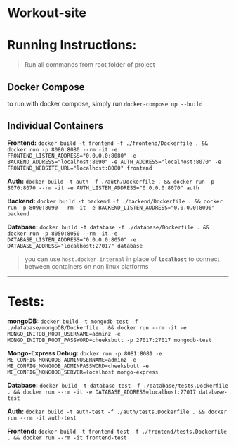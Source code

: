 # Workout-site

# Running Instructions:
> Run all commands from root folder of project  

## Docker Compose
to run with docker compose, simply run `docker-compose up --build`  


## Individual Containers
**Frontend:** `docker build -t frontend -f ./frontend/Dockerfile . && docker run -p 8080:8080 --rm -it -e FRONTEND_LISTEN_ADDRESS="0.0.0.0:8080" -e BACKEND_ADDRESS="localhost:8090" -e AUTH_ADDRESS="localhost:8070" -e FRONTEND_WEBSITE_URL="localhost:8080" frontend`

**Auth:** `docker build -t auth -f ./auth/Dockerfile . && docker run -p 8070:8070 --rm -it -e AUTH_LISTEN_ADDRESS="0.0.0.0:8070" auth`

**Backend:** `docker build -t backend -f ./backend/Dockerfile . && docker run -p 8090:8090 --rm -it -e BACKEND_LISTEN_ADDRESS="0.0.0.0:8090" backend`

**Database:** `docker build -t database -f ./database/Dockerfile . && docker run -p 8050:8050 --rm -it -e DATABASE_LISTEN_ADDRESS="0.0.0.0:8050" -e DATABASE_ADDRESS="localhost:27017" database`

> you can use `host.docker.internal` in place of **`localhost`** to connect between containers on non linux platforms

---

# Tests:
**mongoDB:** `docker build -t mongodb-test -f ./database/mongoDB/Dockerfile . && docker run --rm -it -e MONGO_INITDB_ROOT_USERNAME=adminz -e MONGO_INITDB_ROOT_PASSWORD=cheeksbutt -p 27017:27017 mongodb-test`

**Mongo-Express Debug:** `docker run -p 8081:8081 -e ME_CONFIG_MONGODB_ADMINUSERNAME=adminz -e ME_CONFIG_MONGODB_ADMINPASSWORD=cheeksbutt -e ME_CONFIG_MONGODB_SERVER=localhost mongo-express`

**Database:** `docker build -t database-test -f ./database/tests.Dockerfile . && docker run --rm -it -e DATABASE_ADDRESS=localhost:27017 database-test`  

**Auth:** `docker build -t auth-test -f ./auth/tests.Dockerfile . && docker run --rm -it auth-test`  

**Frontend:** `docker build -t frontend-test -f ./frontend/tests.Dockerfile . && docker run --rm -it frontend-test`  
